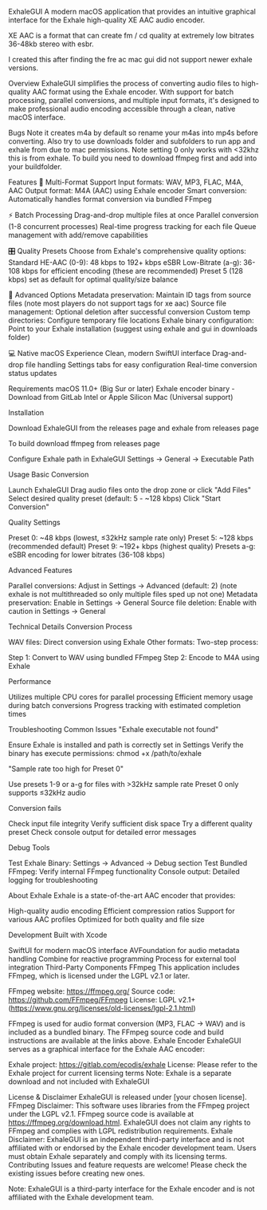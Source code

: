 ExhaleGUI
A modern macOS application that provides an intuitive graphical interface for the Exhale high-quality XE AAC audio encoder.

XE AAC is a format that can create fm / cd quality at extremely low bitrates 36-48kb stereo with esbr.

I created this after finding the fre ac mac gui did not support newer exhale versions.

Overview
ExhaleGUI simplifies the process of converting audio files to high-quality AAC format using the Exhale encoder. With support for batch processing, parallel conversions, and multiple input formats, it's designed to make professional audio encoding accessible through a clean, native macOS interface.

Bugs
Note it creates m4a by default so rename your m4as into mp4s before converting. Also try to use downloads folder and subfolders to run app and exhale from due to mac permissions.
Note setting 0 only works with <32khz this is from exhale. 
To build you need to download ffmpeg first and add into your buildfolder.

Features
🎵 Multi-Format Support
Input formats: WAV, MP3, FLAC, M4A, AAC
Output format: M4A (AAC) using Exhale encoder
Smart conversion: Automatically handles format conversion via bundled FFmpeg

⚡ Batch Processing
Drag-and-drop multiple files at once 
Parallel conversion (1-8 concurrent processes)
Real-time progress tracking for each file
Queue management with add/remove capabilities

🎛️ Quality Presets
Choose from Exhale's comprehensive quality options:
Standard HE-AAC (0-9): 48 kbps to 192+ kbps
eSBR Low-Bitrate (a-g): 36-108 kbps for efficient encoding (these are recommended)
Preset 5 (128 kbps) set as default for optimal quality/size balance

🔧 Advanced Options
Metadata preservation: Maintain ID tags from source files (note most players do not support tags for xe aac)
Source file management: Optional deletion after successful conversion
Custom temp directories: Configure temporary file locations
Exhale binary configuration: Point to your Exhale installation (suggest using exhale and gui in downloads folder)

💻 Native macOS Experience
Clean, modern SwiftUI interface
Drag-and-drop file handling
Settings tabs for easy configuration
Real-time conversion status updates

Requirements
macOS 11.0+ (Big Sur or later)
Exhale encoder binary - Download from GitLab
Intel or Apple Silicon Mac (Universal support)

Installation

Download ExhaleGUI from the releases page and exhale from releases page

To build download ffmpeg from releases page

Configure Exhale path in ExhaleGUI Settings → General → Executable Path

Usage
Basic Conversion

Launch ExhaleGUI
Drag audio files onto the drop zone or click "Add Files"
Select desired quality preset (default: 5 - ~128 kbps)
Click "Start Conversion"

Quality Settings

Preset 0: ~48 kbps (lowest, ≤32kHz sample rate only)
Preset 5: ~128 kbps (recommended default)
Preset 9: ~192+ kbps (highest quality)
Presets a-g: eSBR encoding for lower bitrates (36-108 kbps)

Advanced Features

Parallel conversions: Adjust in Settings → Advanced (default: 2) (note exhale is not multithreaded so only multiple files sped up not one)
Metadata preservation: Enable in Settings → General
Source file deletion: Enable with caution in Settings → General

Technical Details
Conversion Process

WAV files: Direct conversion using Exhale
Other formats: Two-step process:

Step 1: Convert to WAV using bundled FFmpeg
Step 2: Encode to M4A using Exhale


Performance

Utilizes multiple CPU cores for parallel processing
Efficient memory usage during batch conversions
Progress tracking with estimated completion times

Troubleshooting
Common Issues
"Exhale executable not found"

Ensure Exhale is installed and path is correctly set in Settings
Verify the binary has execute permissions: chmod +x /path/to/exhale

"Sample rate too high for Preset 0"

Use presets 1-9 or a-g for files with >32kHz sample rate
Preset 0 only supports ≤32kHz audio

Conversion fails

Check input file integrity
Verify sufficient disk space
Try a different quality preset
Check console output for detailed error messages

Debug Tools

Test Exhale Binary: Settings → Advanced → Debug section
Test Bundled FFmpeg: Verify internal FFmpeg functionality
Console output: Detailed logging for troubleshooting

About Exhale
Exhale is a state-of-the-art AAC encoder that provides:

High-quality audio encoding
Efficient compression ratios
Support for various AAC profiles
Optimized for both quality and file size

Development
Built with Xcode

SwiftUI for modern macOS interface
AVFoundation for audio metadata handling
Combine for reactive programming
Process for external tool integration
Third-Party Components
FFmpeg
This application includes FFmpeg, which is licensed under the LGPL v2.1 or later.

FFmpeg website: https://ffmpeg.org/
Source code: https://github.com/FFmpeg/FFmpeg
License: LGPL v2.1+ (https://www.gnu.org/licenses/old-licenses/lgpl-2.1.html)

FFmpeg is used for audio format conversion (MP3, FLAC → WAV) and is included as a bundled binary. The FFmpeg source code and build instructions are available at the links above.
Exhale Encoder
ExhaleGUI serves as a graphical interface for the Exhale AAC encoder:

Exhale project: https://gitlab.com/ecodis/exhale
License: Please refer to the Exhale project for current licensing terms
Note: Exhale is a separate download and not included with ExhaleGUI

License & Disclaimer
ExhaleGUI is released under [your chosen license].
FFmpeg Disclaimer: This software uses libraries from the FFmpeg project under the LGPL v2.1. FFmpeg source code is available at https://ffmpeg.org/download.html. ExhaleGUI does not claim any rights to FFmpeg and complies with LGPL redistribution requirements.
Exhale Disclaimer: ExhaleGUI is an independent third-party interface and is not affiliated with or endorsed by the Exhale encoder development team. Users must obtain Exhale separately and comply with its licensing terms.
Contributing
Issues and feature requests are welcome! Please check the existing issues before creating new ones.

Note: ExhaleGUI is a third-party interface for the Exhale encoder and is not affiliated with the Exhale development team.
